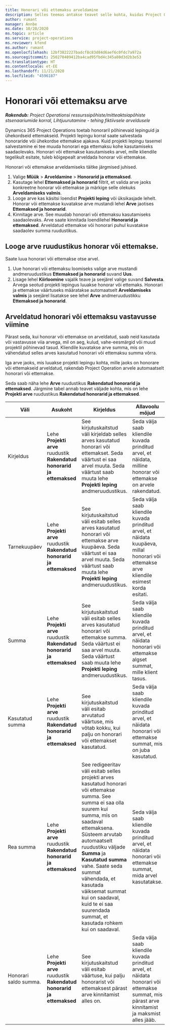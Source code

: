 ```yaml
---
title: Honorari või ettemaksu arveldamine
description: Selles teemas antakse teavet selle kohta, kuidas Project Operationsis honorari või ettemaksu arveldada.
author: rumant
manager: Annbe
ms.date: 10/20/2020
ms.topic: article
ms.service: project-operations
ms.reviewer: kfend
ms.author: rumant
ms.openlocfilehash: 12bf3822227badcf8c83d84d6aef6c0fdc7a972a
ms.sourcegitcommit: 250270409412ba4cad95fbd4c345a80d3d2b3e53
ms.translationtype: HT
ms.contentlocale: et-EE
ms.lasthandoff: 11/21/2020
ms.locfileid: "4596187"
---
```

# <a name="invoice-a-retainer-or-an-advance"></a>Honorari või ettemaksu arve

_**Rakendub:** Project Operationsi ressurssipõhiste/mitteaktsiapõhiste stsenaariumide korral,  Lihtjuurutamine - tehing fiktiivsele arveldusele_

Dynamics 365 Project Operations toetab honoraril põhinevaid lepinguid ja ühekordseid ettemakseid. Projekti lepingu korral saate salvestada honoraride või ühekordse ettemakse ajakava. Kuid projekti lepingu tasemel salvestamine ei tee muuda honorari ega ettemaksu kohe kasutamiseks saadaolevaks. Honorari või ettemakse kasutamiseks arvel, mille kliendile tegelikult esitate, tuleb kõigepealt arveldada honorar või ettemakse.

Honorari või ettemakse arveldamiseks täitke järgmised juhised.

1. Valige **Müük** > **Arveldamine** > **Honorarid ja ettemaksed**. 
2. Kasutage lehel **Ettemaksed ja honorarid** filtrit, et valida arve jaoks konkreetne honorar või ettemakse ja märkige selle olekuks **Arveldamiseks valmis**.
3. Looge arve kas käsitsi loendist **Projekti leping** või üksikasjade lehelt. Honorar või ettemakse kuvatakse arve mustandi lehel **Arve** jaotises **Ettemaksed ja honorarid**.
4. Kinnitage arve. See muudab honorari või ettemaksu kasutamiseks saadaolevaks. Arve saate kinnitada loendilehel **Honorarid ja ettemaksed**. Arveldatud ettemakse või honorari puhul kuvatakse saadaolev summa ruudustikus.

## <a name="create-a-retainer-or-advance-from-the-invoice-grid"></a>Looge arve ruudustikus honorar või ettemakse.

Saate luua honorari või ettemakse otse arvel.

1. Uue honorari või ettemaksu loomiseks valige arve mustandi andmeruudustikus **Ettemaksed ja honorarid** suvand **Uus**. 
2. Lisage lehel **Kiirloomine** vajalik teave ja seejärel valige suvand **Salvesta**. Arvega seotud projekti lepingus luuakse honorar või ettemaks. Honorari ja ettemakse väärtuseks määratakse automaatselt **Arveldamiseks valmis** ja seejärel lisatakse see lehel **Arve** andmeruudustikku **Ettemaksed ja honorarid**.

## <a name="reconcile-an-invoiced-retainer-or-advance"></a>Arveldatud honorari või ettemaksu vastavusse viimine

Pärast seda, kui honorar või ettemakse on arveldatud, saab neid kasutada või vastavusse viia arvega, mil on aeg, kulud, vahe-eesmärgid või muud projektil põhinevad tasud. Kliendile kuvatakse arve summa, mis on vähendatud selles arves kasutatud honorari või ettemaksu summa võrra.

Iga arve jaoks, mis luuakse projekti lepingu kohta, mille jaoks on honorare või ettemakseid arveldatud, rakendab Project Operation arvele automaatselt honorari või ettemakse.

Seda saab näha lehe **Arve** ruudustikus **Rakendatud honorarid ja ettemaksed**. Järgmine tabel annab teavet väljade kohta, mis on lehe **Projekti arve** ruudustikus **Rakendatud honorarid ja ettemaksed**.

| Väli | Asukoht | Kirjeldus | Allavoolu mõjud |
| --- | --- | --- | --- |
| Kirjeldus | Lehe **Projekti arve** ruudustik **Rakendatud honorarid ja ettemaksed** |See kirjutuskaitstud väli kirjeldab selles arves kasutatud honorari või ettemakset. Seda väärtust ei saa arvel muuta. Seda väärtust saab muuta lehe **Projekti leping** andmeruudustikus. | Seda välja saab kliendile kuvada prinditud arvel, et näidata, milline honorar või ettemakse on arvele rakendatud. |
| Tarnekuupäev | Lehe **Projekti arve** ruudustik **Rakendatud honorarid ja ettemaksed**  | See kirjutuskaitstud väli esitab selles arves kasutatud honorari või ettemakse arve kuupäeva. Seda väärtust ei saa arvel muuta. Seda väärtust saab muuta lehe **Projekti leping** andmeruudustikus. | Seda välja saab kliendile kuvada prinditud arvel, et näidata kuupäeva, millal honorari või ettemakse arve kliendile esimest korda esitati. |
| Summa | Lehe **Projekti arve** ruudustik **Rakendatud honorarid ja ettemaksed**  | See kirjutuskaitstud väli esitab selles arves kasutatud honorari või ettemakse summa. Seda väärtust ei saa arvel muuta. Seda väärtust saab muuta lehe **Projekti leping** andmeruudustikus. | Seda välja saab kliendile kuvada prinditud arvel, et näidata honorari või ettemakse algset summat, mille klient tasus. |
| Kasutatud summa | Lehe **Projekti arve** ruudustik **Rakendatud honorarid ja ettemaksed**  | See kirjutuskaitstud väli esitab arvutatud väärtuse, mis võtab kokku, kui palju on honorari või ettemakset kasutatud. | Seda välja saab kliendile kuvada prinditud arvel, et näidata honorari või ettemakse summat, mis on juba kasutatud. |
| Rea summa | Lehe **Projekti arve** ruudustik **Rakendatud honorarid ja ettemaksed**  | See redigeeritav väli esitab selles projekti arves kasutatud honorari või ettemakse summa. See summa ei saa olla suurem kui summa, mis on saadaval ettemaksena. Süsteem arvutab automaatselt ruudustiku väljade **Summa** ja **Kasutatud summa** vahe. Saate seda summat vähendada, et kasutada väiksemat summat kui on saadaval, kuid te ei saa suurendada summat, et kasutada rohkem kui on saadaval. | Seda välja saab kliendile kuvada prinditud arvel, et näidata honorari või ettemakse summat, mida arvel kasutatakse. |
| Honorari saldo summa. | Lehe **Projekti arve** ruudustik **Rakendatud honorarid ja ettemaksed**  | See kirjutuskaitstud väli esitab väärtuse, kui palju honorarist või ettemaksest pärast arve kinnitamist alles on. | Seda välja saab kliendile kuvada prinditud arvel, et näidata honorari või ettemakse summat, mis pärast arve kinnitamist ja maksmist alles jääb. |
